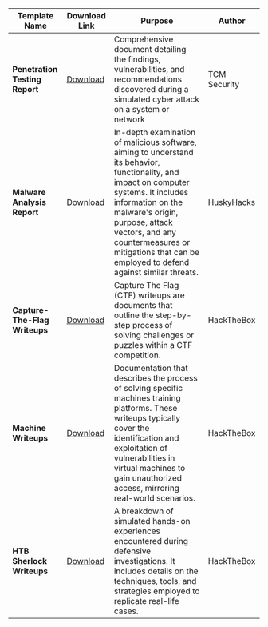 | Template Name      | Download Link                                                                    | Purpose         | Author |
|---------------|-------------------------------------------------------------------------|--------------------------------------------------|-------------------------|
| **Penetration Testing Report** | [Download](https://github.com/Maclteration/Report-Templates/raw/main/TCM_SecurityAssessmentFindingsReport.docx) | Comprehensive document detailing the findings, vulnerabilities, and recommendations discovered during a simulated cyber attack on a system or network | TCM Security |
| **Malware Analysis Report** | [Download](https://github.com/Maclteration/Report-Templates/raw/main/HuskyHacks_MalawareAnalysisReport.docx) | In-depth examination of malicious software, aiming to understand its behavior, functionality, and impact on computer systems. It includes information on the malware's origin, purpose, attack vectors, and any countermeasures or mitigations that can be employed to defend against similar threats. | HuskyHacks |
| **Capture-The-Flag Writeups** | [Download](https://github.com/Maclteration/Report-Templates/blob/main/HTB_CTF-Writeups/Challenge_Name.md) | Capture The Flag (CTF) writeups are documents that outline the step-by-step process of solving challenges or puzzles within a CTF competition.  | HackTheBox |
| **Machine Writeups** | [Download](https://github.com/Maclteration/Report-Templates/blob/main/HTB_Machine-Writeups/Machine_Name.md) | Documentation that describes the process of solving specific machines training platforms. These writeups typically cover the identification and exploitation of vulnerabilities in virtual machines to gain unauthorized access, mirroring real-world scenarios. | HackTheBox |
| **HTB Sherlock Writeups** | [Download](https://github.com/Maclteration/Report-Templates/blob/main/HTB_Sherlcok-Writeups/Sherlock-Writeup-Template.md) | A breakdown of simulated hands-on experiences encountered during defensive investigations. It includes details on the techniques, tools, and strategies employed to replicate real-life cases. | HackTheBox |